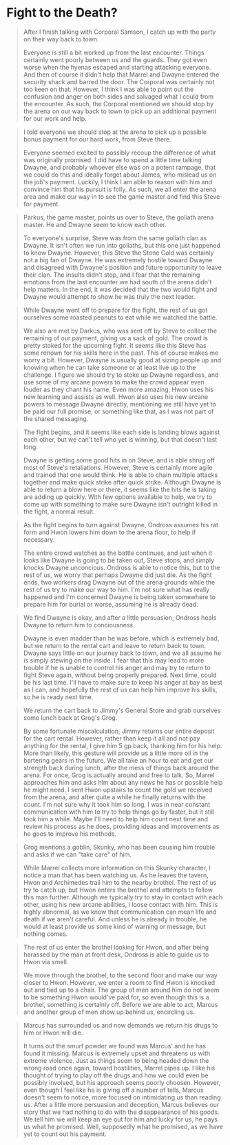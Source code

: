 # Fight to the Death?

>After I finish talking with Corporal Samson, I catch up with the party on their way back to town.
>
>Everyone is still a bit worked up from the last encounter. Things certainly went poorly between us and the guards. They got even worse when the hyenas escaped and starting attacking everyone. And then of course it didn't help that Marrel and Dwayne entered the security shack and barred the door. The Corporal was certainly not too keen on that. However, I think I was able to point out the confusion and anger on both sides and salvaged what I could from the encounter. As such, the Corporal mentioned we should stop by the arena on our way back to town to pick up an additional payment for our work and help.

>I told everyone we should stop at the arena to pick up a possible bonus payment for our hard work, from Steve there.
>
>Everyone seemed excited to possibly recoup the difference of what was originally promised. I did have to spend a little time talking Dwayne, and probably whoever else was on a potent rampage, that we could do this and ideally forget about James, who mislead us on the job's payment. Luckily, I think I am able to reason with him and convince him that his pursuit is folly. As such, we all enter the arena area and make our way in to see the game master and find this Steve for payment.

>Parkus, the game master, points us over to Steve, the goliath arena master. He and Dwayne seem to know each other.
>
>To everyone's surprise, Steve was from the same goliath clan as Dwayne. It isn't often we run into goliaths, but this one just happened to know Dwayne. However, this Steve the Stone Cold was certainly not a big fan of Dwayne. He was extremely hostile toward Dwayne and disagreed with Dwayne's position and future opportunity to leave their clan. The insults didn't stop, and I fear that the remaining emotions from the last encounter we had south of the arena didn't help matters. In the end, it was decided that the two would fight and Dwayne would attempt to show he was truly the next leader.

>While Dwayne went off to prepare for the fight, the rest of us got ourselves some roasted peanuts to eat while we watched the battle.
>
>We also are met by Darkus, who was sent off by Steve to collect the remaining of our payment, giving us a sack of gold. The crowd is pretty stoked for the upcoming fight. It seems like this Steve has some renown for his skills here in the past. This of course makes me worry a bit. However, Dwayne is usually good at sizing people up and knowing when he can take someone or at least live up to the challenge. I figure we should try to stoke up Dwayne regardless, and use some of my arcane powers to make the crowd appear even louder as they chant his name. Even more amazing, Hwon uses his new learning and assists as well. Hwon also uses his new arcane powers to message Dwayne directly, mentioning we still have yet to be paid our full promise, or something like that, as I was not part of the shared messaging.

>The fight begins, and it seems like each side is landing blows against each other, but we can't tell who yet is winning, but that doesn't last long.
>
>Dwayne is getting some good hits in on Steve, and is able shrug off most of Steve's retaliations. However, Steve is certainly more agile and trained that one would think. He is able to chain multiple attacks together and make quick strike after quick strike. Although Dwayne is able to return a blow here or there, it seems like the hits he is taking are adding up quickly. With few options available to help, we try to come up with something to make sure Dwayne isn't outright killed in the fight, a normal result.

>As the fight begins to turn against Dwayne, Ondross assumes his rat form and Hwon lowers him down to the arena floor, to help if necessary.
>
>The entire crowd watches as the battle continues, and just when it looks like Dwayne is going to be taken out, Steve stops, and simply knocks Dwayne unconcious. Ondross is able to notice this, but to the rest of us, we worry that perhaps Dwayne did just die. As the fight ends, two workers drag Dwayne out of the arena grounds while the rest of us try to make our way to him. I'm not sure what has really happened and I'm concerned Dwayne is being taken somewhere to prepare him for burial or worse, assuming he is already dead.

>We find Dwayne is okay, and after a little persuasion, Ondross heals Dwayne to return him to conciousness.
>
>Dwayne is even madder than he was before, which is extremely bad, but we return to the rental cart and leave to return back to town. Dwayne says little on our journey back to town, and we all assume he is simply stewing on the inside. I fear that this may lead to more trouble if he is unable to control his anger and may try to return to fight Steve again, without being properly prepared. Next time, could be his last time. I'll have to make sure to keep his anger at bay as best as I can, and hopefully the rest of us can help him improve his skills, so he is ready next time.

>We return the cart back to Jimmy's General Store and grab ourselves some lunch back at Grog's Grog.
>
>By some fortunate miscalculation, Jimmy returns our entire deposit for the cart rental. However, rather than keep it all and not pay anything for the rental, I give him 5 gp back, thanking him for his help. More than likely, this gesture will provide us a little more oil in the bartering gears in the future. We all take an hour to eat and get our strength back during lunch, after the mess of things back around the arena. For once, Grog is actually around and free to talk. So, Marrel approaches him and asks him about any news he has or possible help he might need. I sent Hwon upstairs to count the gold we received from the arena, and after quite a while he finally returns with the count. I'm not sure why it took him so long, I was in near constant communication with him to try to help things go by faster, but it still took him a while. Maybe I'll need to help him count next time and review his process as he does, providing ideas and improvements as he goes to improve his methods.

>Grog mentions a goblin, Skunky, who has been causing him trouble and asks if we can "take care" of him.
>
>While Marrel collects more information on this Skunky character, I notice a man that has been watching us. As he leaves the tavern, Hwon and Archimedes trail him to the nearby brothel. The rest of us try to catch up, but Hwon enters the brothel and attempts to follow this man further. Although we typically try to stay in contact with each other, using his new arcane abilities, I loose contact with him. This is highly abnormal, as we know that communication can mean life and death if we aren't careful. And unless he is already in trouble, he would at least provide us some kind of warning or message, but nothing comes.

>The rest of us enter the brothel looking for Hwon, and after being harassed by the man at front desk, Ondross is able to guide us to Hwon via smell.
>
>We move through the brothel, to the second floor and make our way closer to Hwon. However, we enter a room to find Hwon is knocked out and tied up to a chair. The group of men around him do not seem to be something Hwon would've paid for, so even though this is a brothel, something is certainly off. Before we are able to act, Marcus and another group of men show up behind us, encircling us.

>Marcus has surrounded us and now demands we return his drugs to him or Hwon will die.
>
>It turns out the smurf powder we found was Marcus' and he has found it missing. Marcus is extremely upset and threatens us with extreme violence. Just as things seem to being headed down the wrong road once again, toward hostilities, Marrel pipes up. I like his thought of trying to play off the drugs and how we could even be possibly involved, but his approach seems poorly choosen. However, even though I feel like he is giving off a number of tells, Marcus doesn't seem to notice, more focused on intimidating us than reading us. After a little more persuasion and deception, Marcus believes our story that we had nothing to do with the disappearance of his goods. We tell him we will keep an eye out for him and lucky for us, he pays us what he promised. Well, supposedly what he promised, as we have yet to count out his payment.
